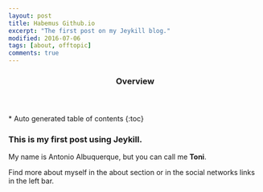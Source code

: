 ```yaml
---
layout: post
title: Habemus Github.io
excerpt: "The first post on my Jeykill blog."
modified: 2016-07-06
tags: [about, offtopic]
comments: true
---
```


<section id="table-of-contents" class="toc">
  <header>
    <h3>Overview</h3>
  </header>
<div id="drawer" markdown="1">
*  Auto generated table of contents
{:toc}
</div>
</section><!-- /#table-of-contents -->

### This is my first post using Jeykill.

My name is Antonio Albuquerque, but you can call me **Toni**.

Find more about myself in the about section or in the social networks links in the left bar.